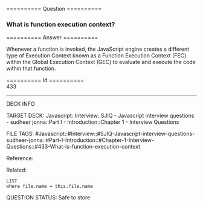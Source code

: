 ========== Question ==========  

### What is function execution context?  

========== Answer ==========  

Whenever a function is invoked, the JavaScript engine creates a different type of Execution Context known as a Function Execution Context (FEC) within the Global Execution Context (GEC) to evaluate and execute the code within that function.

========== Id ==========  
433

---

DECK INFO

TARGET DECK: Javascript::Interview::SJIQ - Javascript interview questions - sudheer jonna::Part I - Introduction::Chapter 1 - Interview Questions

FILE TAGS: #Javascript::#Interview::#SJIQ-Javascript-interview-questions-sudheer-jonna::#Part-I-Introduction::#Chapter-1-Interview-Questions::#433-What-is-function-execution-context

Reference:

Related:

```dataview
LIST
where file.name = this.file.name
```

QUESTION STATUS: Safe to store
